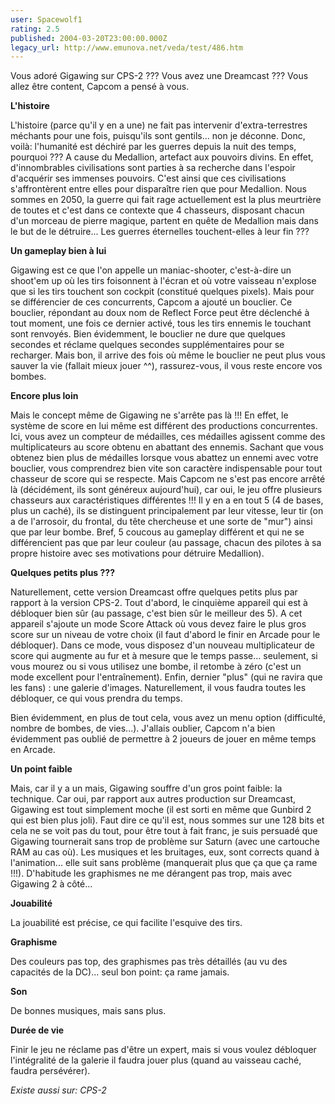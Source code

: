 ```yaml
---
user: Spacewolf1
rating: 2.5
published: 2004-03-20T23:00:00.000Z
legacy_url: http://www.emunova.net/veda/test/486.htm
---
```

Vous adoré Gigawing sur CPS-2 ??? Vous avez une Dreamcast ??? Vous allez être content, Capcom a pensé à vous.  

  

**L'histoire**  

L'histoire (parce qu'il y en a une) ne fait pas intervenir d'extra-terrestres méchants pour une fois, puisqu'ils sont gentils... non je déconne. Donc, voilà: l'humanité est déchiré par les guerres depuis la nuit des temps, pourquoi ??? A cause du Medallion, artefact aux pouvoirs divins. En effet, d'innombrables civilisations sont parties à sa recherche dans l'espoir d'acquérir ses immenses pouvoirs. C'est ainsi que ces civilisations s'affrontèrent entre elles pour disparaître rien que pour Medallion. Nous sommes en 2050, la guerre qui fait rage actuellement est la plus meurtrière de toutes et c'est dans ce contexte que 4 chasseurs, disposant chacun d'un morceau de pierre magique, partent en quête de Medallion mais dans le but de le détruire... Les guerres éternelles touchent-elles à leur fin ???  

  

**Un gameplay bien à lui**  

Gigawing est ce que l'on appelle un maniac-shooter, c'est-à-dire un shoot'em up où les tirs foisonnent à l'écran et où votre vaisseau n'explose que si les tirs touchent son cockpit (constitué quelques pixels). Mais pour se différencier de ces concurrents, Capcom a ajouté un bouclier. Ce bouclier, répondant au doux nom de Reflect Force peut être déclenché à tout moment, une fois ce dernier activé, tous les tirs ennemis le touchant sont renvoyés. Bien évidemment, le bouclier ne dure que quelques secondes et réclame quelques secondes supplémentaires pour se recharger. Mais bon, il arrive des fois où même le bouclier ne peut plus vous sauver la vie (fallait mieux jouer ^^), rassurez-vous, il vous reste encore vos bombes.  

  

**Encore plus loin**  

Mais le concept même de Gigawing ne s'arrête pas là !!! En effet, le système de score en lui même est différent des productions concurrentes. Ici, vous avez un compteur de médailles, ces médailles agissent comme des multiplicateurs au score obtenu en abattant des ennemis. Sachant que vous obtenez bien plus de médailles lorsque vous abattez un ennemi avec votre bouclier, vous comprendrez bien vite son caractère indispensable pour tout chasseur de score qui se respecte. Mais Capcom ne s'est pas encore arrêté là (décidément, ils sont généreux aujourd'hui), car oui, le jeu offre plusieurs chasseurs aux caractéristiques différentes !!! Il y en a en tout 5 (4 de bases, plus un caché), ils se distinguent principalement par leur vitesse, leur tir (on a de l'arrosoir, du frontal, du tête chercheuse et une sorte de "mur") ainsi que par leur bombe. Bref, 5 coucous au gameplay différent et qui ne se différencient pas que par leur couleur (au passage, chacun des pilotes à sa propre histoire avec ses motivations pour détruire Medallion).  

  

**Quelques petits plus ???**  

Naturellement, cette version Dreamcast offre quelques petits plus par rapport à la version CPS-2\. Tout d'abord, le cinquième appareil qui est à débloquer bien sûr (au passage, c'est bien sûr le meilleur des 5). A cet appareil s'ajoute un mode Score Attack où vous devez faire le plus gros score sur un niveau de votre choix (il faut d'abord le finir en Arcade pour le débloquer). Dans ce mode, vous disposez d'un nouveau multiplicateur de score qui augmente au fur et à mesure que le temps passe... seulement, si vous mourez ou si vous utilisez une bombe, il retombe à zéro (c'est un mode excellent pour l'entraînement). Enfin, dernier "plus" (qui ne ravira que les fans) : une galerie d'images. Naturellement, il vous faudra toutes les débloquer, ce qui vous prendra du temps.  

Bien évidemment, en plus de tout cela, vous avez un menu option (difficulté, nombre de bombes, de vies...). J'allais oublier, Capcom n'a bien évidemment pas oublié de permettre à 2 joueurs de jouer en même temps en Arcade.  

  

**Un point faible**  

Mais, car il y a un mais, Gigawing souffre d'un gros point faible: la technique. Car oui, par rapport aux autres production sur Dreamcast, Gigawing est tout simplement moche (il est sorti en même que Gunbird 2 qui est bien plus joli). Faut dire ce qu'il est, nous sommes sur une 128 bits et cela ne se voit pas du tout, pour être tout à fait franc, je suis persuadé que Gigawing tournerait sans trop de problème sur Saturn (avec une cartouche RAM au cas où). Les musiques et les bruitages, eux, sont corrects quand à l'animation... elle suit sans problème (manquerait plus que ça que ça rame !!!). D'habitude les graphismes ne me dérangent pas trop, mais avec Gigawing 2 à côté...  

  

  

**Jouabilité**  

La jouabilité est précise, ce qui facilite l'esquive des tirs.  

**Graphisme**  

Des couleurs pas top, des graphismes pas très détaillés (au vu des capacités de la DC)... seul bon point: ça rame jamais.  

**Son**  

De bonnes musiques, mais sans plus.  

**Durée de vie**  

Finir le jeu ne réclame pas d'être un expert, mais si vous voulez débloquer l'intégralité de la galerie il faudra jouer plus (quand au vaisseau caché, faudra persévérer).  

  

_Existe aussi sur:_ _CPS-2_